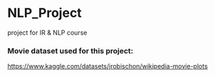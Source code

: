 # NLP_Project
project for IR & NLP course

### Movie dataset used for this project:
https://www.kaggle.com/datasets/jrobischon/wikipedia-movie-plots
